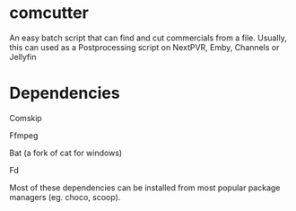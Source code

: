 # comcutter
An easy batch script that can find and cut commercials from a file. Usually, this can used as a Postprocessing script on NextPVR, Emby, Channels or Jellyfin

# Dependencies
Comskip

Ffmpeg

Bat (a fork of cat for windows)

Fd

Most of these dependencies can be installed from most popular package managers (eg. choco, scoop). 
